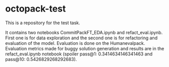 # octopack-test

This is a repository for the test task. 

It contains two notebooks CommitPackFT_EDA.ipynb and refact_eval.ipynb. First one is for data exploration and the second one is for refactoring and evaluation of the model. Evaluation is done on the Humanevalpack. Evaluation metrics made for buggy solution generation and results are in the refact_eval.ipynb notebook (spoiler pass@1: 0.3414634146341463 and pass@10: 0.5426829268292683).